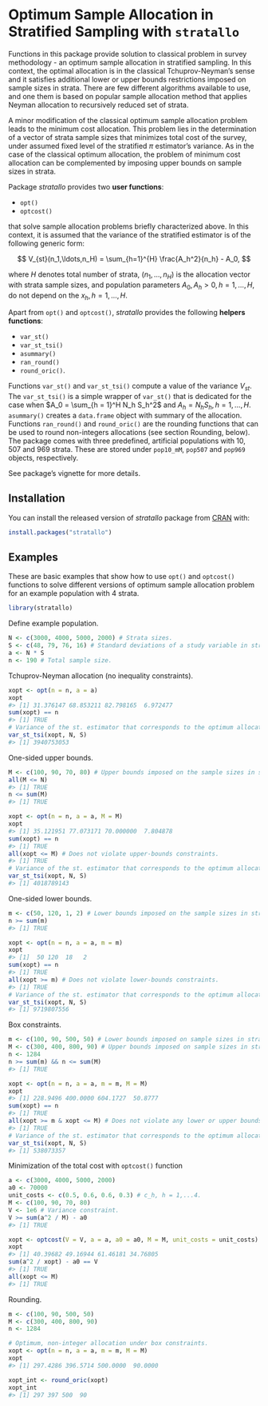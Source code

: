 
<!-- README.md is generated from README.Rmd. Please edit that file -->
# Optimum Sample Allocation in Stratified Sampling with `stratallo`

<!-- badges: start -->
<!-- badges: end -->

Functions in this package provide solution to classical problem in
survey methodology - an optimum sample allocation in stratified
sampling. In this context, the optimal allocation is in the classical
Tchuprov-Neyman’s sense and it satisfies additional lower or upper
bounds restrictions imposed on sample sizes in strata. There are few
different algorithms available to use, and one them is based on popular
sample allocation method that applies Neyman allocation to recursively
reduced set of strata.

A minor modification of the classical optimum sample allocation problem
leads to the minimum cost allocation. This problem lies in the
determination of a vector of strata sample sizes that minimizes total
cost of the survey, under assumed fixed level of the stratified $\pi$
estimator’s variance. As in the case of the classical optimum
allocation, the problem of minimum cost allocation can be complemented
by imposing upper bounds on sample sizes in strata.

Package *stratallo* provides two **user functions**:

- `opt()`
- `optcost()`

that solve sample allocation problems briefly characterized above. In
this context, it is assumed that the variance of the stratified
estimator is of the following generic form:

$$
  V_{st}(n_1,\ldots,n_H) = \sum_{h=1}^{H} \frac{A_h^2}{n_h} - A_0,
$$

where $H$ denotes total number of strata, $(n_1,\ldots,n_H)$ is the
allocation vector with strata sample sizes, and population parameters
$A_0,\, A_h > 0,\, h = 1,\ldots,H$, do not depend on the
$x_h,\, h = 1,\ldots,H$.

Apart from `opt()` and `optcost()`, *stratallo* provides the following
**helpers functions**:

- `var_st()`
- `var_st_tsi()`
- `asummary()`
- `ran_round()`
- `round_oric()`.

Functions `var_st()` and `var_st_tsi()` compute a value of the variance
$V_{st}$. The `var_st_tsi()` is a simple wrapper of `var_st()` that is
dedicated for the case when $A_0 = \sum_{h = 1}^H N_h S_h^2$ and
$A_h = N_h S_h,\, h = 1,\ldots,H$. `asummary()` creates a `data.frame`
object with summary of the allocation. Functions `ran_round()` and
`round_oric()` are the rounding functions that can be used to round
non-integers allocations (see section Rounding, below). The package
comes with three predefined, artificial populations with 10, 507 and 969
strata. These are stored under `pop10_mM`, `pop507` and `pop969`
objects, respectively.

See package’s vignette for more details.

## Installation

You can install the released version of *stratallo* package from
[CRAN](https://CRAN.R-project.org) with:

``` r
install.packages("stratallo")
```

## Examples

These are basic examples that show how to use `opt()` and `optcost()`
functions to solve different versions of optimum sample allocation
problem for an example population with 4 strata.

``` r
library(stratallo)
```

Define example population.

``` r
N <- c(3000, 4000, 5000, 2000) # Strata sizes.
S <- c(48, 79, 76, 16) # Standard deviations of a study variable in strata.
a <- N * S
n <- 190 # Total sample size.
```

Tchuprov-Neyman allocation (no inequality constraints).

``` r
xopt <- opt(n = n, a = a)
xopt
#> [1] 31.376147 68.853211 82.798165  6.972477
sum(xopt) == n
#> [1] TRUE
# Variance of the st. estimator that corresponds to the optimum allocation.
var_st_tsi(xopt, N, S)
#> [1] 3940753053
```

One-sided upper bounds.

``` r
M <- c(100, 90, 70, 80) # Upper bounds imposed on the sample sizes in strata.
all(M <= N)
#> [1] TRUE
n <= sum(M)
#> [1] TRUE

xopt <- opt(n = n, a = a, M = M)
xopt
#> [1] 35.121951 77.073171 70.000000  7.804878
sum(xopt) == n
#> [1] TRUE
all(xopt <= M) # Does not violate upper-bounds constraints.
#> [1] TRUE
# Variance of the st. estimator that corresponds to the optimum allocation.
var_st_tsi(xopt, N, S)
#> [1] 4018789143
```

One-sided lower bounds.

``` r
m <- c(50, 120, 1, 2) # Lower bounds imposed on the sample sizes in strata.
n >= sum(m)
#> [1] TRUE

xopt <- opt(n = n, a = a, m = m)
xopt
#> [1]  50 120  18   2
sum(xopt) == n
#> [1] TRUE
all(xopt >= m) # Does not violate lower-bounds constraints.
#> [1] TRUE
# Variance of the st. estimator that corresponds to the optimum allocation.
var_st_tsi(xopt, N, S)
#> [1] 9719807556
```

Box constraints.

``` r
m <- c(100, 90, 500, 50) # Lower bounds imposed on sample sizes in strata.
M <- c(300, 400, 800, 90) # Upper bounds imposed on sample sizes in strata.
n <- 1284
n >= sum(m) && n <= sum(M)
#> [1] TRUE

xopt <- opt(n = n, a = a, m = m, M = M)
xopt
#> [1] 228.9496 400.0000 604.1727  50.8777
sum(xopt) == n
#> [1] TRUE
all(xopt >= m & xopt <= M) # Does not violate any lower or upper bounds constraints.
#> [1] TRUE
# Variance of the st. estimator that corresponds to the optimum allocation.
var_st_tsi(xopt, N, S)
#> [1] 538073357
```

Minimization of the total cost with `optcost()` function

``` r
a <- c(3000, 4000, 5000, 2000)
a0 <- 70000
unit_costs <- c(0.5, 0.6, 0.6, 0.3) # c_h, h = 1,...4.
M <- c(100, 90, 70, 80)
V <- 1e6 # Variance constraint.
V >= sum(a^2 / M) - a0
#> [1] TRUE

xopt <- optcost(V = V, a = a, a0 = a0, M = M, unit_costs = unit_costs)
xopt
#> [1] 40.39682 49.16944 61.46181 34.76805
sum(a^2 / xopt) - a0 == V
#> [1] TRUE
all(xopt <= M)
#> [1] TRUE
```

Rounding.

``` r
m <- c(100, 90, 500, 50)
M <- c(300, 400, 800, 90)
n <- 1284

# Optimum, non-integer allocation under box constraints.
xopt <- opt(n = n, a = a, m = m, M = M)
xopt
#> [1] 297.4286 396.5714 500.0000  90.0000

xopt_int <- round_oric(xopt)
xopt_int
#> [1] 297 397 500  90
```
